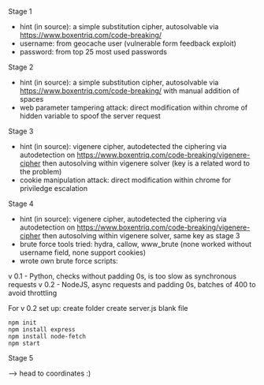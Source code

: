 Stage 1

- hint (in source): a simple substitution cipher, autosolvable via https://www.boxentriq.com/code-breaking/
- username: from geocache user (vulnerable form feedback exploit) 
- password: from top 25 most used passwords

Stage 2

- hint (in source): a simple substitution cipher, autosolvable via https://www.boxentriq.com/code-breaking/ with manual addition of spaces
- web parameter tampering attack: direct modification within chrome of hidden variable to spoof the server request

Stage 3 

- hint (in source): vigenere cipher, autodetected the ciphering via autodetection on https://www.boxentriq.com/code-breaking/vigenere-cipher then autosolving within vigenere solver (key is a related word to the problem)
- cookie manipulation attack: direct modification within chrome for priviledge escalation

Stage 4 

- hint (in source): vigenere cipher, autodetected the ciphering via autodetection on https://www.boxentriq.com/code-breaking/vigenere-cipher then autosolving within vigenere solver, same key as stage 3
- brute force tools tried: hydra, callow, www_brute (none worked without username field, none support cookies)
- wrote own brute force scripts:

v 0.1 - Python, checks without padding 0s, is too slow as synchronous requests
v 0.2 - NodeJS, async requests and padding 0s, batches of 400 to avoid throttling 

For v 0.2 set up:
create folder
create server.js blank file

```
npm init
npm install express
npm install node-fetch
npm start
```

Stage 5

--> head to coordinates :)

